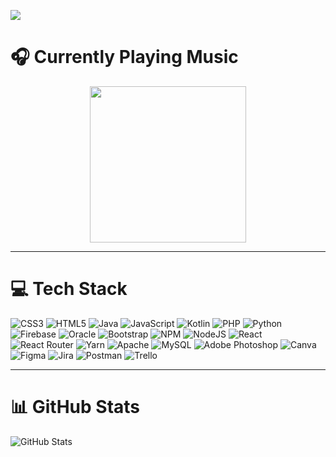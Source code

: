 [![](https://visitcount.itsvg.in/api?id=Kitinun&icon=0&color=0)](https://visitcount.itsvg.in)

# 🎧 Currently Playing Music
<p align="center">
    <a href="https://spotify-github-profile.vercel.app/api/view?uid=21zedh3eytjvrpcvaltr5lfuy&redirect=true">
        <img height="250em" src="https://spotify-github-profile.vercel.app/api/view?uid=21zedh3eytjvrpcvaltr5lfuy&cover_image=true&theme=default"/>
    </a>
</p>

---

# 💻 Tech Stack
<p>
    <img src="https://img.shields.io/badge/css3-%231572B6.svg?style=flat&logo=css3&logoColor=white" alt="CSS3"/>
    <img src="https://img.shields.io/badge/html5-%23E34F26.svg?style=flat&logo=html5&logoColor=white" alt="HTML5"/>
    <img src="https://img.shields.io/badge/java-%23ED8B00.svg?style=flat&logo=java&logoColor=white" alt="Java"/>
    <img src="https://img.shields.io/badge/javascript-%23323330.svg?style=flat&logo=javascript&logoColor=%23F7DF1E" alt="JavaScript"/>
    <img src="https://img.shields.io/badge/kotlin-%230095D5.svg?style=flat&logo=kotlin&logoColor=white" alt="Kotlin"/>
    <img src="https://img.shields.io/badge/php-%23777BB4.svg?style=flat&logo=php&logoColor=white" alt="PHP"/>
    <img src="https://img.shields.io/badge/python-3670A0?style=flat&logo=python&logoColor=ffdd54" alt="Python"/>
    <img src="https://img.shields.io/badge/firebase-%23039BE5.svg?style=flat&logo=firebase" alt="Firebase"/>
    <img src="https://img.shields.io/badge/Oracle-F80000?style=flat&logo=oracle&logoColor=white" alt="Oracle"/>
    <img src="https://img.shields.io/badge/bootstrap-%23563D7C.svg?style=flat&logo=bootstrap&logoColor=white" alt="Bootstrap"/>
    <img src="https://img.shields.io/badge/NPM-%23000000.svg?style=flat&logo=npm&logoColor=white" alt="NPM"/>
    <img src="https://img.shields.io/badge/node.js-6DA55F?style=flat&logo=node.js&logoColor=white" alt="NodeJS"/>
    <img src="https://img.shields.io/badge/react-%2320232a.svg?style=flat&logo=react&logoColor=%2361DAFB" alt="React"/>
    <img src="https://img.shields.io/badge/React_Router-CA4245?style=flat&logo=react-router&logoColor=white" alt="React Router"/>
    <img src="https://img.shields.io/badge/yarn-%232C8EBB.svg?style=flat&logo=yarn&logoColor=white" alt="Yarn"/>
    <img src="https://img.shields.io/badge/apache-%23D42029.svg?style=flat&logo=apache&logoColor=white" alt="Apache"/>
    <img src="https://img.shields.io/badge/mysql-%2300f.svg?style=flat&logo=mysql&logoColor=white" alt="MySQL"/>
    <img src="https://img.shields.io/badge/adobephotoshop-%2331A8FF.svg?style=flat&logo=adobephotoshop&logoColor=white" alt="Adobe Photoshop"/>
    <img src="https://img.shields.io/badge/Canva-%2300C4CC.svg?style=flat&logo=Canva&logoColor=white" alt="Canva"/>
    <img src="https://img.shields.io/badge/figma-%23F24E1E.svg?style=flat&logo=figma&logoColor=white" alt="Figma"/>
    <img src="https://img.shields.io/badge/jira-%230A0FFF.svg?style=flat&logo=jira&logoColor=white" alt="Jira"/>
    <img src="https://img.shields.io/badge/Postman-FF6C37?style=flat&logo=postman&logoColor=white" alt="Postman"/>
    <img src="https://img.shields.io/badge/Trello-%23026AA7.svg?style=flat&logo=Trello&logoColor=white" alt="Trello"/>
</p>

---

# 📊 GitHub Stats
<p>
    <img src="https://github-readme-streak-stats.herokuapp.com/?user=Kitinun&theme=gotham&hide_border=true" alt="GitHub Stats"/>
</p>
